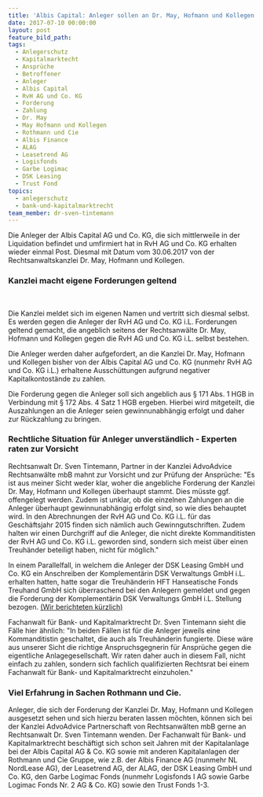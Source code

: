 ```yaml
---
title: 'Albis Capital: Anleger sollen an Dr. May, Hofmann und Kollegen zahlen'
date: 2017-07-10 00:00:00
layout: post
feature_bild_path:
tags:
  - Anlegerschutz
  - Kapitalmarktecht
  - Ansprüche
  - Betroffener
  - Anleger
  - Albis Capital
  - RvH AG und Co. KG
  - Forderung
  - Zahlung
  - Dr. May
  - May Hofmann und Kollegen
  - Rothmann und Cie
  - Albis Finance
  - ALAG
  - Leasetrend AG
  - Logisfonds
  - Garbe Logimac
  - DSK Leasing
  - Trust Fond
topics:
  - anlegerschutz
  - bank-und-kapitalmarktrecht
team_member: dr-sven-tintemann
---
```



Die Anleger der Albis Capital AG und Co. KG, die sich mittlerweile in der Liquidation befindet und umfirmiert hat in RvH AG und Co. KG erhalten wieder einmal Post. Diesmal mit Datum vom 30.06.2017 von der Rechtsanwaltskanzlei Dr. May, Hofmann und Kollegen.

### Kanzlei macht eigene Forderungen geltend

&nbsp;

Die Kanzlei meldet sich im eigenen Namen und vertritt sich diesmal selbst. Es werden gegen die Anleger der RvH AG und Co. KG i.L. Forderungen geltend gemacht, die angeblich seitens der Rechtsanw&auml;lte Dr. May, Hofmann und Kollegen gegen die RvH AG und Co. KG i.L. selbst bestehen.

Die Anleger werden daher aufgefordert, an die Kanzlei Dr. May, Hofmann und Kollegen bisher von der Albis Capital AG und Co. KG (nunmehr RvH AG und Co. KG i.L.) erhaltene Aussch&uuml;ttungen aufgrund negativer Kapitalkontost&auml;nde zu zahlen.

Die Forderung gegen die Anleger soll sich angeblich aus &sect; 171 Abs. 1 HGB in Verbindung mit &sect; 172 Abs. 4 Satz 1 HGB ergeben. Hierbei wird mitgeteilt, die Auszahlungen an die Anleger seien gewinnunabh&auml;ngig erfolgt und daher zur R&uuml;ckzahlung zu bringen.

### Rechtliche Situation f&uuml;r Anleger unverst&auml;ndlich - Experten raten zur Vorsicht

Rechtsanwalt Dr. Sven Tintemann, Partner in der Kanzlei AdvoAdvice Rechtsanw&auml;lte mbB mahnt zur Vorsicht und zur Pr&uuml;fung der Anspr&uuml;che: "Es ist aus meiner Sicht weder klar, woher die angebliche Forderung der Kanzlei Dr. May, Hofmann und Kollegen &uuml;berhaupt stammt. Dies m&uuml;sste ggf. offengelegt werden. Zudem ist unklar, ob die einzelnen Zahlungen an die Anleger &uuml;berhaupt gewinnunabh&auml;ngig erfolgt sind, so wie dies behauptet wird. In den Abrechnungen der RvH AG und Co. KG i.L. f&uuml;r das Gesch&auml;ftsjahr 2015 finden sich n&auml;mlich auch Gewinngutschriften. Zudem halten wir einen Durchgriff auf die Anleger, die nicht direkte Kommanditisten der RvH AG und Co. KG i.L. geworden sind, sondern sich meist &uuml;ber einen Treuh&auml;nder beteiligt haben, nicht f&uuml;r m&ouml;glich."

In einem Parallelfall, in welchem die Anleger der DSK Leasing GmbH und Co. KG ein Anschreiben der Komplement&auml;rin DSK Verwaltungs GmbH i.L. erhalten hatten, hatte sogar die Treuh&auml;nderin HFT Hanseatische Fonds Treuhand GmbH sich &uuml;berraschend bei den Anlegern gemeldet und gegen die Forderung der Komplement&auml;rin DSK Verwaltungs GmbH i.L. Stellung bezogen. [(Wir berichteten k&uuml;rzlich)](http://advoadvice.de/blog/dsk-leasing-treuh%C3%A4nderin-warnt-anleger-vor-zahlung-an-dsk-leasing-verwaltung-gmbh-i-l/)

Fachanwalt f&uuml;r Bank- und Kapitalmarktrecht Dr. Sven Tintemann sieht die F&auml;lle hier &auml;hnlich: "In beiden F&auml;llen ist f&uuml;r die Anleger jeweils eine Kommanditistin geschaltet, die auch als Treuh&auml;nderin fungierte. Diese w&auml;re aus unserer Sicht die richtige Anspruchsgegnerin f&uuml;r Anspr&uuml;che gegen die eigentliche Anlagegesellschaft. Wir raten daher auch in diesem Fall, nicht einfach zu zahlen, sondern sich fachlich qualifizierten Rechtsrat bei einem Fachanwalt f&uuml;r Bank- und Kapitalmarktrecht einzuholen."

### Viel Erfahrung in Sachen Rothmann und Cie.

Anleger, die sich der Forderung der Kanzlei Dr. May, Hofmann und Kollegen ausgesetzt sehen und sich hierzu beraten lassen m&ouml;chten, k&ouml;nnen sich bei der Kanzlei AdvoAdvice Partnerschaft von Rechtsanw&auml;lten mbB gerne an Rechtsanwalt Dr. Sven Tintemann wenden. Der Fachanwalt f&uuml;r Bank- und Kapitalmarktrecht besch&auml;ftigt sich schon seit Jahren mit der Kapitalanlage bei der Albis Capital AG & Co. KG sowie mit anderen Kapitalanlagen der Rothmann und Cie Gruppe, wie z.B. der Albis Finance AG (nunmehr NL NordLease AG), der Leasetrend AG, der ALAG, der DSK Leasing GmbH und Co. KG, den Garbe Logimac Fonds (nunmehr Logisfonds I AG sowie Garbe Logimac Fonds Nr. 2 AG & Co. KG) sowie den Trust Fonds 1-3.